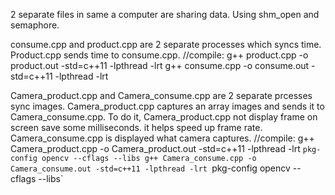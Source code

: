 
2 separate files in same a computer are sharing data. Using shm_open and semaphore.

consume.cpp and product.cpp are 2 separate processes which syncs time. Product.cpp sends time to consume.cpp.
//compile: 
g++ product.cpp -o product.out -std=c++11 -lpthread -lrt
g++ consume.cpp -o consume.out -std=c++11 -lpthread -lrt


Camera_product.cpp and Camera_consume.cpp are 2 separate prcesses sync images. Camera_product.cpp captures an array images and sends it to Camera_consume.cpp. To do it, Camera_product.cpp not display frame on screen save some milliseconds. it helps speed up frame rate. Camera_consume.cpp is displayed what camera captures. 
//compile: 
g++ Camera_product.cpp -o Camera_product.out -std=c++11 -lpthread -lrt `pkg-config opencv --cflags --libs
g++ Camera_consume.cpp -o Camera_consume.out -std=c++11 -lpthread -lrt `pkg-config opencv --cflags --libs`